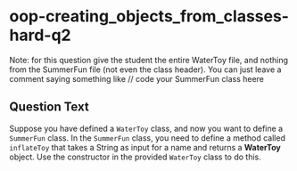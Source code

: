 # oop-creating_objects_from_classes-hard-q2

Note: for this question give the student the entire WaterToy file, and nothing from the SummerFun file (not even the class header).
You can just leave a comment saying something like // code your SummerFun class heere

## Question Text

Suppose you have defined a `WaterToy` class, and now you want to define a `SummerFun` class. In the `SummerFun` class, you need to define
a method called `inflateToy` that takes a String as input for a name and returns a **WaterToy** object. Use the constructor in
the provided `WaterToy` class to do this.